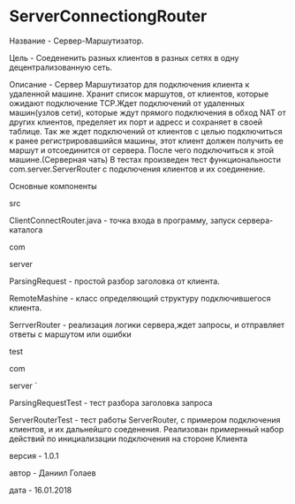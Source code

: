 # ServerConnectiongRouter  
<p>Название - Сервер-Маршутизатор.
<p>Цель     -  Соедененить разных клиентов в разных сетях в одну децентрализованную сеть.
<p>Описание -  Сервер Маршутизатор для подключения клиента к удаленной машине. Хранит список маршутов, от клиентов, которые 
            ожидают подключение TCP.Ждет подключений от удаленных машин(узлов сети), которые ждут прямого подключения в 
            обход NAT от других клиентов, пределяет их порт  и адресс и сохраняет в своей таблице.
            Так же ждет подключений от клиентов с целью подключиться к ранее регистрировавшийся машины, этот клиент должен
            получить ее маршут   и отсоединится от сервера. После чего подключиться к этой машине.(Серверная чать)
            В тестах произведен тест функциональности com.server.ServerRouter c подключения клиентов и их соединение.
<p>Основные компоненты
            <p>src
             <p> ClientConnectRouter.java  - точка входа в программу, запуск сервера-каталога
              <p>com
                <p> server
                   <p>   ParsingRequest  - простой разбор заголовка от клиента. 
                   <p>   RemoteMashine   - класс определяющий структуру подключившегося клиента.
                    <p>  SerrverRouter   - реализация логики сервера,ждет запросы, и отправляет ответы с маршутом или ошибки
           <p> test
             <p>  com
               <p>   server 
`               <p>      ParsingRequestTest  - тест разбора заголовка запроса
                  <p>    ServerRouterTest    - тест работы ServerRouter, с примером подключения клиентов,  и их дальнейшго соеденения.
                                            Реализован примернный набор действий по инициализации подключения на стороне Клиента

<p>версия    - 1.0.1
<p>автор     - Даниил Голаев
<p>дата      - 16.01.2018